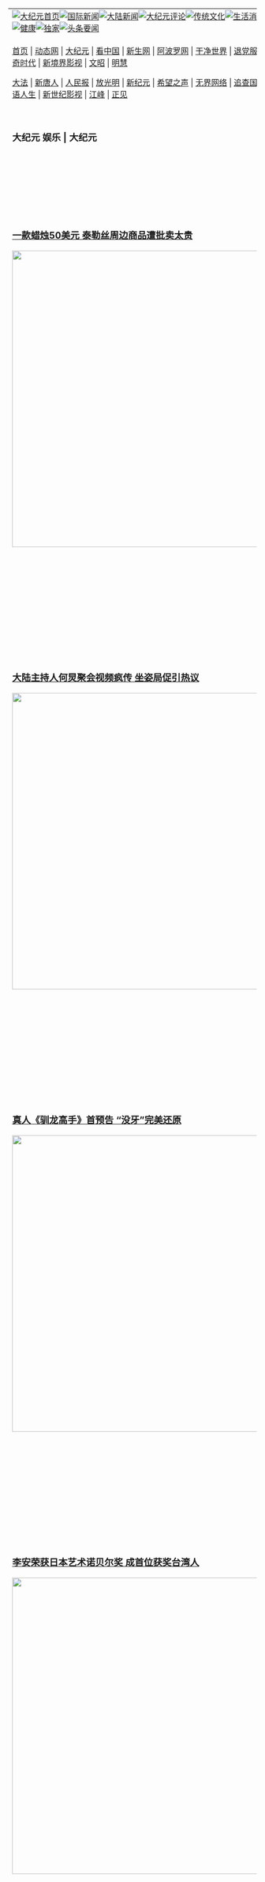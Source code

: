 <a name="1" id="1" target="_blank">&nbsp;</a> <span id="1">&nbsp;</span><table align=center border="0"><tr><td colspan="2" VALIGN=TOP><a href="https://github.com/1992513/djy/blob/master/gb/nf1351518.md#1"><img src="https://raw.githubusercontent.com/1992513/www/master/t/djy/1.jpg" title="大纪元首页" alt="大纪元首页"></a><a href="https://github.com/1992513/djy/blob/master/gb/n24hr.md#1"><img src="https://raw.githubusercontent.com/1992513/www/master/t/djy/3.jpg" title="国际新闻" alt="国际新闻"></a><a href="https://github.com/1992513/djy/blob/master/gb/nsc413.md#1"><img src="https://raw.githubusercontent.com/1992513/www/master/t/djy/4.jpg" title="大陆新闻" alt="大陆新闻"></a><a href="https://github.com/1992513/djy/blob/master/gb/news392.md#1"><img src="https://raw.githubusercontent.com/1992513/www/master/t/djy/5.jpg" title="大纪元评论" alt="大纪元评论"></a><a href="https://github.com/1992513/djy/blob/master/gb/news2007.md#1"><img src="https://raw.githubusercontent.com/1992513/www/master/t/djy/6.jpg" title="传统文化" alt="传统文化"></a><a href="https://github.com/1992513/djy/blob/master/gb/news2008.md#1"><img src="https://raw.githubusercontent.com/1992513/www/master/t/djy/7.jpg" title="生活消费" alt="生活消费"></a><a href="https://github.com/1992513/djy/blob/master/gb/ncyule.md#1"><img src="https://raw.githubusercontent.com/1992513/www/master/t/djy/8.jpg" title="娱乐休闲" alt="娱乐休闲"></a><a href="https://github.com/1992513/djy/blob/master/gb/nsc1002.md#1"><img src="https://raw.githubusercontent.com/1992513/www/master/t/djy/9.jpg" title="健康" alt="健康"></a><a href="https://github.com/1992513/djy/blob/master/gb/nf6092.md#1"><img src="https://raw.githubusercontent.com/1992513/www/master/t/djy/10a.jpg" title="独家" alt="独家"></a><a href="https://github.com/1992513/djy/blob/master/gb/nf4514.md#1"><img src="https://raw.githubusercontent.com/1992513/www/master/t/djy/12a.jpg" title="头条要闻" alt="头条要闻"></a></td></tr><tr><td colspan="2" VALIGN=TOP><p><a href="https://github.com/1992513/www/blob/master/README.md?nhgwac#1" target="_blank">首页</a> | <a href="https://d35iuueyr80mg8.cloudfront.net/1?qkwtyvm" target="_blank">动态网</a> | <a href="https://dn3dhcszbgs9s.cloudfront.net/2?whrhuh" target="_blank">大纪元</a> | <a href="https://d2axefeaz3j87r.cloudfront.net/4?ammmhi" target="_blank">看中国</a> | <a href="https://dtjix0ckmebpi.cloudfront.net/pHh5q?wshkwza" target="_blank">新生网</a> | <a href="https://db1uzmukbk5lb.cloudfront.net/tktpt?zgxzeedf" target="_blank">阿波罗网</a> | <a href="https://d10efcw5kfoez9.cloudfront.net/Mjpvu?zxigzqciw" target="_blank">干净世界</a> | <a href="https://d377tzsbzf1wvt.cloudfront.net/10?wfntdq" target="_blank">退党服务</a> | <a href="https://d23a1u4ljgwmvy.cloudfront.net/Rffqf?yllcu" target="_blank">明慧广播</a> | <a href="https://d3qwx9e7uaergm.cloudfront.net/nw9Vn?srhgrk" target="_blank">传奇时代</a> | <a href="https://dervszfjn9udk.cloudfront.net/AF9AG?udiqqvosm" target="_blank">新境界影视</a> | <a href="https://d1z1i6xmekcnf1.cloudfront.net/zqMQA?ibgfvxpgu" target="_blank">文昭</a> | <a href="https://dqgl8k1bfvgsc.cloudfront.net/7?yufnotxzk" target="_blank">明慧</a></p><p><a href="https://doqmgyop4u892.cloudfront.net/9?xjosdt" target="_blank">大法</a> | <a href="https://dsgpxulwvf05x.cloudfront.net/3?jpexxwu" target="_blank">新唐人</a> | <a href="https://dqgl8k1bfvgsc.cloudfront.net/obAhT?kgpbamnu" target="_blank">人民报</a> | <a href="https://d2agd1dsojkgmu.cloudfront.net/xXNHu?hpydihp" target="_blank">放光明</a> | <a href="https://dkx26vh7i5y84.cloudfront.net/5?yrkjs" target="_blank">新纪元</a> | <a href="https://d3asbsenpgs1fq.cloudfront.net/6?urajbfg" target="_blank">希望之声</a> | <a href="https://d3qxeoyqwzrtyq.cloudfront.net/11?wzwmpmp" target="_blank">无界网络</a> | <a href="https://d1eqe8yfgc9j6n.cloudfront.net/Pueji?idvvcq" target="_blank">追查国际</a> | <a href="https://dqgl8k1bfvgsc.cloudfront.net/16?mccvnaw" target="_blank">明慧之窗</a> | <a href="https://dervszfjn9udk.cloudfront.net/LdvzZ?mamhx" target="_blank">细语人生</a> | <a href="https://d2esw86q58v8t7.cloudfront.net/fBn3r?tkhbp" target="_blank">新世纪影视</a> | <a href="https://dwpf34pf0p4a8.cloudfront.net/PUWMb?zbhkrrbt" target="_blank">江峰</a> | <a href="https://d13zv7yhtbxwll.cloudfront.net/8?bpjwfd" target="_blank">正见</a></p></td></tr><tr><td width="626"><h3><p><strong>大纪元  娱乐 | 大纪元</strong></p></h3></td><td VALIGN=TOP rowspan=60><a href="https://defklyusdoati.cloudfront.net/video/play/1034.html" target="_blank"><img  src="https://raw.githubusercontent.com/1992513/djy/master/gb/300/gudianwu.jpg" title="神韵古典舞技巧表演" alt="神韵古典舞技巧表演"></a><br><a href="https://defklyusdoati.cloudfront.net/video/play/1154.html" target="_blank"><img  src="https://raw.githubusercontent.com/1992513/djy/master/gb/300/9ping.jpg" title="九评共产党" alt="九评共产党"></a><br><a href="https://defklyusdoati.cloudfront.net/video/play/1118.html" target="_blank"><img  src="https://raw.githubusercontent.com/1992513/djy/master/gb/300/communism.jpg" title="共产主义终极目的" alt="共产主义终极目的"></a><br><a href="https://defklyusdoati.cloudfront.net/video/play/1.html" target="_blank"><img  src="https://raw.githubusercontent.com/1992513/djy/master/gb/300/weihuo.jpg" title="中共的伪火骗局" alt="中共的伪火骗局"></a><br><a href="https://defklyusdoati.cloudfront.net/video/play/2.html" target="_blank"><img  src="https://raw.githubusercontent.com/1992513/djy/master/gb/300/changzhi.jpg" title="古今奇观 藏字石" alt="古今奇观 藏字石"></a><br><a href="https://defklyusdoati.cloudfront.net/video/play/1044.html" target="_blank"><img  src="https://raw.githubusercontent.com/1992513/djy/master/gb/300/tianan.jpg" title="通往天安门的旅程" alt="通往天安门的旅程"></a><br><a href="https://defklyusdoati.cloudfront.net/video/play/49.html" target="_blank"><img  src="https://raw.githubusercontent.com/1992513/djy/master/gb/300/weilai.jpg" title="未来人的神话" alt="未来人的神话"></a><br><a href="https://defklyusdoati.cloudfront.net/video/play/1216.html" target="_blank"><img  src="https://raw.githubusercontent.com/1992513/djy/master/gb/300/ji-zy.jpg" title="中共罪恶的活摘" alt="中共罪恶的活摘"></a><br><a href="https://defklyusdoati.cloudfront.net/video/play/1080.html" target="_blank"><img  src="https://raw.githubusercontent.com/1992513/djy/master/gb/300/huozhai.jpg" title="铁证如山" alt="铁证如山"></a><br><a href="https://defklyusdoati.cloudfront.net/video/play/149.html" target="_blank"><img  src="https://raw.githubusercontent.com/1992513/djy/master/gb/300/4ke.jpg" title="一家四口死于中共暴政" alt="一家四口死于中共暴政"></a><br><a href="https://defklyusdoati.cloudfront.net/video/play/150.html" target="_blank"><img  src="https://raw.githubusercontent.com/1992513/djy/master/gb/300/jie-di.jpg" title="─弟妹相继死于中共迫害" alt="─弟妹相继死于中共迫害"></a><br><a href="https://defklyusdoati.cloudfront.net/video/play/154.html" target="_blank"><img  src="https://raw.githubusercontent.com/1992513/djy/master/gb/300/ma-sj.jpg" title="她们许多已经被中共迫害至死" alt="她们许多已经被中共迫害至死"></a><br><a href="https://defklyusdoati.cloudfront.net/video/play/153.html" target="_blank"><img  src="https://raw.githubusercontent.com/1992513/djy/master/gb/300/shuan-cxl.jpg" title="双城血泪" alt="双城血泪"></a><br><a href="https://defklyusdoati.cloudfront.net/video/play/21.html" target="_blank"><img  src="https://raw.githubusercontent.com/1992513/djy/master/gb/300/wu-zbh.jpg" title="震撼人心的无罪辩护" alt="震撼人心的无罪辩护"></a><br><a href="https://defklyusdoati.cloudfront.net/video/play/158.html" target="_blank"><img  src="https://raw.githubusercontent.com/1992513/djy/master/gb/300/6c10-720.jpg" title="中共的迫害与掩盖" alt="中共的迫害与掩盖"></a><br><a href="https://defklyusdoati.cloudfront.net/video/play/30.html" target="_blank"><img  src="https://raw.githubusercontent.com/1992513/djy/master/gb/300/xian-z.jpg" title="中共官员的选择" alt="中共官员的选择"></a><br><a href="https://defklyusdoati.cloudfront.net/video/play/3.html" target="_blank"><img  src="https://raw.githubusercontent.com/1992513/djy/master/gb/300/1400l.jpg" title="剖析中共造假" alt="剖析中共造假"></a><br><a href="https://defklyusdoati.cloudfront.net/video/play/1103.html" target="_blank"><img  src="https://raw.githubusercontent.com/1992513/djy/master/gb/300/425.jpg" title="万人上访真相" alt="万人上访真相"></a><br><a href="https://defklyusdoati.cloudfront.net/video/play/121.html" target="_blank"><img  src="https://raw.githubusercontent.com/1992513/djy/master/gb/300/qing-h.jpg" title="被中共迫害的清华学子" alt="被中共迫害的清华学子"></a><br><a href="https://defklyusdoati.cloudfront.net/video/play/14.html" target="_blank"><img  src="https://raw.githubusercontent.com/1992513/djy/master/gb/300/jian-z513.jpg" title="见证五月十三日" alt="见证五月十三日"></a><br><a href="https://defklyusdoati.cloudfront.net/video/play/1096.html" target="_blank"><img  src="https://raw.githubusercontent.com/1992513/djy/master/gb/300/gongfu.jpg" title="功夫 寻道" alt="功夫 寻道"></a><br><a href="https://defklyusdoati.cloudfront.net/video/play/1104.html" target="_blank"><img  src="https://raw.githubusercontent.com/1992513/djy/master/gb/300/guangguimian.jpg" title="歌唱家人生奇迹" alt="歌唱家人生奇迹"></a><br><a href="https://defklyusdoati.cloudfront.net/video/play/163.html" target="_blank"><img  src="https://raw.githubusercontent.com/1992513/djy/master/gb/300/ming-jjy.jpg" title="名校精英的选择" alt="名校精英的选择"></a><br><a href="https://defklyusdoati.cloudfront.net/video/play/18.html" target="_blank"><img  src="https://raw.githubusercontent.com/1992513/djy/master/gb/300/yin-lj.jpg" title="音乐之家的故事" alt="音乐之家的故事"></a><br><a href="https://defklyusdoati.cloudfront.net/video/play/33.html" target="_blank"><img  src="https://raw.githubusercontent.com/1992513/djy/master/gb/300/ming-hsf.jpg" title="平凡中的不平凡" alt="平凡中的不平凡"></a><br><a href="https://github.com/1992513/www/blob/master/README.md?dfh#9" target="_blank"><img  src="https://raw.githubusercontent.com/1992513/djy/master/gb/300/yong-h.jpg" title="永恒的见证"  alt="永恒的见证"></a><br><a href="https://github.com/1992513/djy/blob/master/gb/13/9/29/n3974789.md?dfh#1" target="_blank"><img  src="https://raw.githubusercontent.com/1992513/djy/master/gb/300/shang-lnz.jpg" title="善良女子被中共投男牢"  alt="善良女子被中共投男牢"></a><br><a href="https://github.com/1992513/djy/blob/master/gb/16/3/16/n4663449.md?dfh#1" target="_blank"><img  src="https://raw.githubusercontent.com/1992513/djy/master/gb/300/huo-z3.jpg" title="警卫目击中共活摘"  alt="警卫目击中共活摘"></a><br><a href="https://github.com/1992513/djy/blob/master/gb/16/8/7/n8177641.md?dfh#1" target="_blank"><img  src="https://raw.githubusercontent.com/1992513/djy/master/gb/300/huo-z4.jpg" title="证人描述活摘恐怖"  alt="证人描述活摘恐怖"></a><br><a href="https://github.com/1992513/djy/blob/master/gb/10/4/19/n2881569.md?dfh#1" target="_blank"><img  src="https://raw.githubusercontent.com/1992513/djy/master/gb/300/huo-z1.jpg" title="揭开活摘器官黑幕"  alt="揭开活摘器官黑幕"></a><br><a href="https://github.com/1992513/djy/blob/master/gb/10/11/7/n3077476.md?dfh#1" target="_blank"><img  src="https://raw.githubusercontent.com/1992513/djy/master/gb/300/ma-ks.jpg" title="马克思的成魔之路"  alt="马克思的成魔之路"></a><br><a href="https://github.com/1992513/djy/blob/master/gb/18/5/10/n10381511.md?dfh#1" target="_blank"><img  src="https://raw.githubusercontent.com/1992513/djy/master/gb/300/st1.jpg" title="关注三亿人三退"  alt="关注三亿人三退"></a><br><a href="https://github.com/1992513/djy/blob/master/gb/18/3/21/n10237682.md?dfh#1" target="_blank"><img  src="https://raw.githubusercontent.com/1992513/djy/master/gb/300/jie-t.jpg" title="解体中共复兴中华"  alt="解体中共复兴中华"></a><br><a href="https://github.com/1992513/djy/blob/master/gb/9/2/9/n2422991.md?dfh#1" target="_blank"><img  src="https://raw.githubusercontent.com/1992513/djy/master/gb/300/gao-zs.jpg" title="中共迫害良心律师"  alt="中共迫害良心律师"></a><br><a href="https://github.com/1992513/djy/blob/master/gb/18/12/9/n10900044.md?dfh#1" target="_blank"><img  src="https://raw.githubusercontent.com/1992513/djy/master/gb/300/sj1.jpg" title="三百多万人举报江泽民"  alt="三百多万人举报江泽民"></a><br><a href="https://github.com/1992513/djy/blob/master/gb/18/8/28/n10672014.md?dfh#1" target="_blank"><img  src="https://raw.githubusercontent.com/1992513/djy/master/gb/300/sj2.jpg" title="这些官员为何起诉江泽民"  alt="这些官员为何起诉江泽民"></a><br><a href="https://github.com/1992513/djy/blob/master/gb/8/12/18/n2367165.md?dfh#1" target="_blank"><img  src="https://raw.githubusercontent.com/1992513/djy/master/gb/300/liangan.jpg" title="海峡两岸的强烈反差"  alt="海峡两岸的强烈反差"></a><br><a href="https://github.com/1992513/djy/blob/master/gb/15/12/10/n4593139.md?dfh#1" target="_blank"><img  src="https://raw.githubusercontent.com/1992513/djy/master/gb/300/jia-ndzl.jpg" title="加拿大总理的贺信"  alt="加拿大总理的贺信"></a><br><a href="https://github.com/1992513/djy/blob/master/gb/11/6/17/n3289382.md?dfh#1" target="_blank"><img  src="https://raw.githubusercontent.com/1992513/djy/master/gb/300/xiao-wd.jpg" title="探寻真相兼听则明"  alt="探寻真相兼听则明"></a><br><a href="https://github.com/1992513/djy/blob/master/gb/18/10/27/n10812623.md?dfh#1" target="_blank"><img  src="https://raw.githubusercontent.com/1992513/djy/master/gb/300/yindu.jpg" title="印度媒体报道东方"  alt="印度媒体报道东方"></a><br><a href="https://github.com/1992513/djy/blob/master/gb/18/6/9/n10469652.md?dfh#1" target="_blank"><img  src="https://raw.githubusercontent.com/1992513/djy/master/gb/300/xie-j.jpg" title="不一样的海外校园"  alt="不一样的海外校园"></a><br><a href="https://github.com/1992513/djy/blob/master/gb/7/4/5/n1669415.md?dfh#1" target="_blank"><img  src="https://raw.githubusercontent.com/1992513/djy/master/gb/300/li-up.jpg" title="从大师到徒弟的传奇"  alt="从大师到徒弟的传奇"></a><br><a href="https://github.com/1992513/djy/blob/master/gb/17/5/26/n9191512.md?dfh#1" target="_blank"><img  src="https://raw.githubusercontent.com/1992513/djy/master/gb/300/zfl2.jpg" title="亿万人与东方一本奇书"  alt="亿万人与东方一本奇书"></a><br><a href="https://github.com/1992513/djy/blob/master/gb/13/11/27/n4020290.md?dfh#1" target="_blank"><img  src="https://raw.githubusercontent.com/1992513/djy/master/gb/300/zhen-h.jpg" title="大陆见不到的震撼场面"  alt="大陆见不到的震撼场面"></a><br><a href="https://github.com/1992513/djy/blob/master/gb/15/7/17/n4482910.md?dfh#1" target="_blank"><img  src="https://raw.githubusercontent.com/1992513/djy/master/gb/300/dalu-sk.jpg" title="人心向善 大陆当初盛况"  alt="人心向善 大陆当初盛况"></a><br><a href="https://github.com/1992513/djy/blob/master/gb/19/1/5/n10955468.md?dfh#1" target="_blank"><img  src="https://raw.githubusercontent.com/1992513/djy/master/gb/300/zfl1.jpg" title="追寻真理 这书讲什么"  alt="追寻真理 这书讲什么"></a><br><a href="https://github.com/1992513/www/blob/master/README.md?dfh#1" target="_blank"><img  src="https://raw.githubusercontent.com/1992513/djy/master/gb/300/fq1.jpg" title="下载免费翻墙软件"  alt="下载免费翻墙软件"></a><br></td></tr>
<tr><td><h3><a href="https://github.com/1992513/djy/blob/master/gb/24/11/20/n14375088.md#1" target="_blank">一款蜡烛50美元 泰勒丝周边商品遭批卖太贵</a><br></h3><a href="https://github.com/1992513/djy/blob/master/gb/24/11/20/n14375088.md#1" target="_blank"><img width="600" src="https://i.epochtimes.com/assets/uploads/2024/10/id14359199-GettyImages-2171434656-600x400.jpg"></a></td></tr>
<tr><td><h3><a href="https://github.com/1992513/djy/blob/master/gb/24/11/20/n14375136.md#1" target="_blank">大陆主持人何炅聚会视频疯传 坐姿局促引热议</a><br></h3><a href="https://github.com/1992513/djy/blob/master/gb/24/11/20/n14375136.md#1" target="_blank"><img width="600" src="https://i.epochtimes.com/assets/uploads/2021/10/id13340182-GettyImages-514550258-600x400.jpg"></a></td></tr>
<tr><td><h3><a href="https://github.com/1992513/djy/blob/master/gb/24/11/20/n14374743.md#1" target="_blank">真人《驯龙高手》首预告 “没牙”完美还原</a><br></h3><a href="https://github.com/1992513/djy/blob/master/gb/24/11/20/n14374743.md#1" target="_blank"><img width="600" src="https://i.epochtimes.com/assets/uploads/2024/11/id14374761-20241120-mark-UIP02-600x400.jpg"></a></td></tr>
<tr><td><h3><a href="https://github.com/1992513/djy/blob/master/gb/24/11/20/n14374724.md#1" target="_blank">李安荣获日本艺术诺贝尔奖 成首位获奖台湾人</a><br></h3><a href="https://github.com/1992513/djy/blob/master/gb/24/11/20/n14374724.md#1" target="_blank"><img width="600" src="https://i.epochtimes.com/assets/uploads/2024/11/id14374740-2411200301471487-600x400.jpg"></a></td></tr>
<tr><td><h3><a href="https://github.com/1992513/djy/blob/master/gb/24/11/20/n14374671.md#1" target="_blank">闵熙珍与HYBE解除合约：再努力只是浪费时间</a><br></h3><a href="https://github.com/1992513/djy/blob/master/gb/24/11/20/n14374671.md#1" target="_blank"><img width="600" src="https://i.epochtimes.com/assets/uploads/2024/11/id14374684-240531073931100707-600x400.jpg"></a></td></tr>
<tr><td><h3><p><strong>大纪元   娱乐要闻</strong></p></h3></td></tr><tr><td><h4>
<a href="https://github.com/1992513/djy/blob/master/gb/24/11/21/n14375506.md#1" target="_blank"><img width="195" src="https://i.epochtimes.com/assets/uploads/2024/08/id14318357-GettyImages-2814587-320x200.jpg"></a>
<a href="https://github.com/1992513/djy/blob/master/gb/24/11/21/n14375423.md#1" target="_blank"><img width="195" src="https://i.epochtimes.com/assets/uploads/2024/11/id14375493-2408060920231487-320x200.jpg"></a>
<a href="https://github.com/1992513/djy/blob/master/gb/24/11/21/n14375312.md#1" target="_blank"><img width="195" src="https://i.epochtimes.com/assets/uploads/2024/06/id14266631-240608041921100707-320x200.jpg"></a>
<a href="https://github.com/1992513/djy/blob/master/gb/24/11/21/n14375173.md#1" target="_blank"><img width="195" src="https://i.epochtimes.com/assets/uploads/2023/07/id14043527-2212122142522563-320x200.jpg"></a>
<a href="https://github.com/1992513/djy/blob/master/gb/24/11/20/n14374963.md#1" target="_blank"><img width="195" src="https://i.epochtimes.com/assets/uploads/2024/11/id14374984-20241120-TVBS-01-320x200.jpg"></a>
<a href="https://github.com/1992513/djy/blob/master/gb/24/11/20/n14374907.md#1" target="_blank"><img width="195" src="https://i.epochtimes.com/assets/uploads/2024/11/id14374910-2107021110231470-320x200.jpg"></a>
<tr><td><h3><p><strong>大纪元娱乐休闲  影视评论</strong></p></h3></td></tr>
<tr><td><h4><a href="https://github.com/1992513/djy/blob/master/gb/24/10/26/n14358323.md#1" target="_blank"><img src="https://i.epochtimes.com/assets/uploads/2024/10/id14358326-hfa63_213_P3-frame-252-320x200.jpg"><br>《钢之炼金术师15周年特别版》影评：对抗反派成弥补遗憾契机</a></h4></td></tr>
<tr><td><h3><p><strong>大纪元娱乐休闲  精彩图文</strong></p></h3></td></tr>
<tr><td><h4><a href="https://github.com/1992513/djy/blob/master/gb/24/10/19/n14354000.md#1" target="_blank"><img src="https://i.epochtimes.com/assets/uploads/2024/10/id14354075-241019093148100821-320x200.jpg"><br> 组图：金钟59“戏剧类”星光大道 众星盛装争艳</a></h4></td></tr>
<tr><td><h4><a href="https://github.com/1992513/djy/blob/master/gb/24/10/18/n14353297.md#1" target="_blank"><img src="https://i.epochtimes.com/assets/uploads/2024/10/id14353477-241018111629100821-320x200.jpg"><br> 组图：金钟59“节目类”星光红毯 众星闪亮登场</a></h4></td></tr>
<tr><td><h4><a href="https://github.com/1992513/djy/blob/master/gb/24/10/2/n14342686.md#1" target="_blank"><img src="https://i.epochtimes.com/assets/uploads/2024/10/id14342689-2410020624381487-320x200.jpg"><br> 金马61入围名单公布 《鬼才之道》11项提名居冠</a></h4></td></tr>
<tr><td><h4><a href="https://github.com/1992513/djy/blob/master/gb/24/9/16/n14331652.md#1" target="_blank"><img src="https://i.epochtimes.com/assets/uploads/2024/09/id14331922-EMMAY-AWARD-320x200.jpg"><br> 组图：艾美奖红毯 女明星高端礼服竞艳</a></h4></td></tr>
</h4></td></tr><tr><td><h3><p><strong>大纪元娱乐休闲  最新文章</strong></p></h3></td></tr>
<tr><td><h4><a href="https://github.com/1992513/djy/blob/master/gb/24/11/20/n14375136.md#1" target="_blank">大陆主持人何炅聚会视频疯传 坐姿局促引热议</a></h4></td></tr>
<tr><td><h4><a href="https://github.com/1992513/djy/blob/master/gb/24/11/19/n14374441.md#1" target="_blank">中国歌手张咪自曝第三次罹癌 将切掉半个舌头</a></h4></td></tr>
<tr><td><h4><a href="https://github.com/1992513/djy/blob/master/gb/24/11/18/n14373811.md#1" target="_blank">黄晓明新片票房惨淡 被指疑受网红女友牵连</a></h4></td></tr>
<tr><td><h4><a href="https://github.com/1992513/djy/blob/master/gb/24/11/18/n14373737.md#1" target="_blank">吁纠正百度百科个人信息 汤唯IG发文求助</a></h4></td></tr>
<tr><td><h4><a href="https://github.com/1992513/djy/blob/master/gb/24/11/21/n14375423.md#1" target="_blank">《善宰》受欢迎 边佑锡与金惠奫摘AAA人气奖</a></h4></td></tr>
<tr><td><h4><a href="https://github.com/1992513/djy/blob/master/gb/24/11/21/n14375317.md#1" target="_blank">颂乐1月访台办TALK CONCERT 私人收藏献粉丝</a></h4></td></tr>
<tr><td><h4><a href="https://github.com/1992513/djy/blob/master/gb/24/11/21/n14375312.md#1" target="_blank">日本唱片大奖公布得奖者 NewJeans等韩团获奖</a></h4></td></tr>
<tr><td><h4><a href="https://github.com/1992513/djy/blob/master/gb/24/11/20/n14374803.md#1" target="_blank">凑足“好”字 宋仲基长女出生 从罗马报喜讯</a></h4></td></tr>
<tr><td><h4><a href="https://github.com/1992513/djy/blob/master/gb/24/11/21/n14375483.md#1" target="_blank">王子懿思觉失调症企划案 获金马创投百万首奖</a></h4></td></tr>
<tr><td><h4><a href="https://github.com/1992513/djy/blob/master/gb/24/11/21/n14375506.md#1" target="_blank">《超人》12月中释预告片 演员抢先看后称很震撼</a></h4></td></tr>
<tr><td><h4><a href="https://github.com/1992513/djy/blob/master/gb/24/11/21/n14375434.md#1" target="_blank">《死侍与金钢狼》票房不俗 “万磁王”想回归</a></h4></td></tr>
<tr><td><h4><a href="https://github.com/1992513/djy/blob/master/gb/24/11/21/n14375257.md#1" target="_blank">复仇者联盟续集有惊奇4超人 有更多X战警现身</a></h4></td></tr>
<tr><td><h4><a href="https://github.com/1992513/djy/blob/master/gb/24/11/21/n14375483.md#1" target="_blank">王子懿思觉失调症企划案 获金马创投百万首奖</a></h4></td></tr>
<tr><td><h4><a href="https://github.com/1992513/djy/blob/master/gb/24/11/21/n14375506.md#1" target="_blank">《超人》12月中释预告片 演员抢先看后称很震撼</a></h4></td></tr>
<tr><td><h4><a href="https://github.com/1992513/djy/blob/master/gb/24/11/21/n14375434.md#1" target="_blank">《死侍与金钢狼》票房不俗 “万磁王”想回归</a></h4></td></tr>
<tr><td><h4><a href="https://github.com/1992513/djy/blob/master/gb/24/11/21/n14375385.md#1" target="_blank">片山凉太邀郑宜农合作 发中文简讯推敲半小时 ?</a></h4></td></tr>
<tr><td><h4><a href="https://github.com/1992513/djy/blob/master/gb/24/11/21/n14375312.md#1" target="_blank">日本唱片大奖公布得奖者 NewJeans等韩团获奖</a></h4></td></tr>
<tr><td><h4><a href="https://github.com/1992513/djy/blob/master/gb/24/11/19/n14373910.md#1" target="_blank">NHK红白赛公布出演歌手 TXT等四组韩团参与</a></h4></td></tr>
<tr><td><h4><a href="https://github.com/1992513/djy/blob/master/gb/24/11/19/n14373907.md#1" target="_blank">冈田将生与高畑充希戏里演夫妻 今宣布结婚</a></h4></td></tr>
<tr><td><h4><a href="https://github.com/1992513/djy/blob/master/gb/24/11/18/n14373321.md#1" target="_blank">Ado将展开再次世界巡回演唱 明年5月唱到台北</a></h4></td></tr>
<tr><td><h4><a href="https://github.com/1992513/djy/blob/master/gb/24/11/21/n14375385.md#1" target="_blank">片山凉太邀郑宜农合作 发中文简讯推敲半小时 ?</a></h4></td></tr>
<tr><td><h4><a href="https://github.com/1992513/djy/blob/master/gb/24/11/20/n14374837.md#1" target="_blank">再续《终极》前缘 曾沛慈邀汪东城合唱新歌</a></h4></td></tr>
<tr><td><h4><a href="https://github.com/1992513/djy/blob/master/gb/24/11/18/n14373202.md#1" target="_blank">见面会移师高雄 Ozone宣布12月办歌迷圣诞派对</a></h4></td></tr>
<tr><td><h4><a href="https://github.com/1992513/djy/blob/master/gb/24/11/16/n14372341.md#1" target="_blank">海边出外景变天降温 周兴哲拿宣传服给同事御寒</a></h4></td></tr>
<tr><td><h3><p><strong>大纪元娱乐休闲  一周热门</strong></p></h3></td></tr>
<tr><td><h4><a href="https://github.com/1992513/djy/blob/master/gb/24/11/14/n14371503.md#1" target="_blank">舒淇近距离自拍冒白发 大方晒48岁真实模样</a></h4></td></tr>
<tr><td><h4><a href="https://github.com/1992513/djy/blob/master/gb/24/11/16/n14372591.md#1" target="_blank">张艺谋呼吁观众进影院 大陆网友犀利回应</a></h4></td></tr>
<tr><td><h4><a href="https://github.com/1992513/djy/blob/master/gb/24/11/18/n14373811.md#1" target="_blank">黄晓明新片票房惨淡 被指疑受网红女友牵连</a></h4></td></tr>
<tr><td><h4><a href="https://github.com/1992513/djy/blob/master/gb/24/11/19/n14374047.md#1" target="_blank">真人《白雪公主》预算超支 面临票房及舆论压力</a></h4></td></tr>
<tr><td><h4><a href="https://github.com/1992513/djy/blob/master/gb/24/11/18/n14373737.md#1" target="_blank">吁纠正百度百科个人信息 汤唯IG发文求助</a></h4></td></tr>
<tr><td><h4><a href="https://github.com/1992513/djy/blob/master/gb/24/11/15/n14372211.md#1" target="_blank">黄晓明回应女友舆论风波 鞠躬30秒被劝才起身</a></h4></td></tr>
<tr><td><h4><a href="https://github.com/1992513/djy/blob/master/gb/24/11/14/n14370744.md#1" target="_blank">新片被13岁儿称赞最好看 邓超自嘲之前都白拍</a></h4></td></tr>
<tr><td><h4><a href="https://github.com/1992513/djy/blob/master/gb/24/11/16/n14372613.md#1" target="_blank">女星李庚希金鸡奖爆冷夺后 台下有人喊“黑幕”</a></h4></td></tr>
<tr><td><h4><a href="https://github.com/1992513/djy/blob/master/gb/24/11/18/n14373297.md#1" target="_blank">《神鬼战士2》国际票房超越前作及《红色一号》</a></h4></td></tr>
<tr><td><h4><a href="https://github.com/1992513/djy/blob/master/gb/24/11/20/n14375136.md#1" target="_blank">大陆主持人何炅聚会视频疯传 坐姿局促引热议</a></h4></td></tr>
<tr><td><h3><a href="https://github.com/1992513/djy/blob/master/gb/ncyule.md#1">上一页</a>&nbsp;&nbsp;1 &nbsp;&nbsp;<a href="https://github.com/1992513/djy/blob/master/gb/ncyule_2.md#1">2</a>&nbsp;&nbsp;<a href="https://github.com/1992513/djy/blob/master/gb/ncyule_3.md#1">3</a>&nbsp;&nbsp;<a href="https://github.com/1992513/djy/blob/master/gb/ncyule_4.md#1">4</a>&nbsp;&nbsp;<a href="https://github.com/1992513/djy/blob/master/gb/ncyule_5.md#1">5</a>&nbsp;&nbsp;<a href="https://github.com/1992513/djy/blob/master/gb/ncyule_6.md#1">6</a>&nbsp;&nbsp;<a href="https://github.com/1992513/djy/blob/master/gb/ncyule_7.md#1">7</a>&nbsp;&nbsp;<a href="https://github.com/1992513/djy/blob/master/gb/ncyule_8.md#1">8</a>&nbsp;&nbsp;<a href="https://github.com/1992513/djy/blob/master/gb/ncyule_9.md#1">9</a>&nbsp;&nbsp;<a href="https://github.com/1992513/djy/blob/master/gb/ncyule_10.md#1">10</a>&nbsp;&nbsp;<a href="https://github.com/1992513/djy/blob/master/gb/ncyule_2.md#1">下一页</a></h3></td></tr>
</table><div align="center"><h4>手机上长按并复制下列链接或二维码分享本文章：</h4>https://github.com/1992513/djy/blob/master/gb/ncyule.md#1<br><a href="https://github.com/1992513/djy/blob/master/gb/ncyule.md#1"><img src="https://quickchart.io/qr?size=256&text=https://github.com/1992513/djy/blob/master/gb/ncyule.md%231" title="分享本文章"></a><br>原文地址： <a href="https://www.epochtimes.com/gb/ncyule.htm">https://www.epochtimes.com/gb/ncyule.htm</a>    （国内需<a href="https://github.com/1992513/www/blob/master/README.md#8">下载翻墙软件</a>才能访问）</div>
